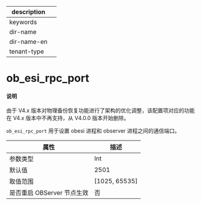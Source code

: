 |description||
|---|---|
|keywords||
|dir-name||
|dir-name-en||
|tenant-type||

# ob_esi_rpc_port

<main id="notice" type='explain'>
<h4>说明</h4>
<p>由于 V4.x 版本对物理备份恢复功能进行了架构的优化调整，该配置项对应的功能在 V4.x 版本中不再支持，从 V4.0.0 版本开始删除。</p>
</main>

`ob_esi_rpc_port` 用于设置 obesi 进程和 observer 进程之间的通信端口。

| **属性**    | **描述**        |
|-------------|-----------------|
| 参数类型 | Int |
| 默认值 | 2501 |
| 取值范围 | [1025, 65535] |
| 是否重启 OBServer 节点生效 | 否 |
